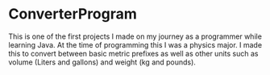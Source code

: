 # ConverterProgram

This is one of the first projects I made on my journey as a programmer while learning Java. At the time of programming this I was a physics major. 
I made this to convert between basic metric prefixes as well as other units such as volume (Liters and gallons) and weight (kg and pounds).

